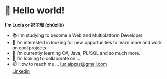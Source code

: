<h1> 👋 Hello world!</h1>
<strong>I’m Lucía or 祝子琭 (zhùzilù)</strong> <br>
<ul>
<li>📚 I'm studying to become a Web and Multiplatform Developer <br></li>
<li>👀 I’m interested in looking for new opportunities to learn more and work on cool projects <br></li>
<li>🌱 I’m currently learning C#, Java, PL/SQL and so much more.<br></li>
<li>💞️ I’m looking to collaborate on ... <br></li>
<li>📫 How to reach me ...
<a href = "mailto: lucialpzas@gmail.com">lucialpzas@gmail.com</a>
<br>
<a href="https://www.linkedin.com/in/lucialopezzas/">Linkedin</a></li>
</ul>

<!---
zhuzilu/zhuzilu is a ✨ special ✨ repository because its `README.md` (this file) appears on your GitHub profile.
You can click the Preview link to take a look at your changes.
--->
